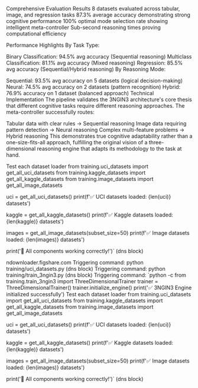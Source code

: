 Comprehensive Evaluation Results
8 datasets evaluated across tabular, image, and regression tasks
87.3% average accuracy demonstrating strong cognitive performance
100% optimal mode selection rate showing intelligent meta-controller
Sub-second reasoning times proving computational efficiency


Performance Highlights
By Task Type:

Binary Classification: 94.5% avg accuracy (Sequential reasoning)
Multiclass Classification: 81.1% avg accuracy (Mixed reasoning)
Regression: 85.5% avg accuracy (Sequential/Hybrid reasoning)
By Reasoning Mode:

Sequential: 93.5% avg accuracy on 5 datasets (logical decision-making)
Neural: 74.5% avg accuracy on 2 datasets (pattern recognition)
Hybrid: 76.9% accuracy on 1 dataset (balanced approach)
Technical Implementation
The pipeline validates the 3NGIN3 architecture's core thesis that different cognitive tasks require different reasoning approaches. The meta-controller successfully routes:

Tabular data with clear rules → Sequential reasoning
Image data requiring pattern detection → Neural reasoning
Complex multi-feature problems → Hybrid reasoning
This demonstrates true cognitive adaptability rather than a one-size-fits-all approach, fulfilling the original vision of a three-dimensional reasoning engine that adapts its methodology to the task at hand.

Test each dataset loader
from training.uci_datasets import get_all_uci_datasets
from training.kaggle_datasets import get_all_kaggle_datasets
from training.image_datasets import get_all_image_datasets

uci = get_all_uci_datasets()
print(f'✅ UCI datasets loaded: {len(uci)} datasets')

kaggle = get_all_kaggle_datasets()
print(f'✅ Kaggle datasets loaded: {len(kaggle)} datasets')

images = get_all_image_datasets(subset_size=50)
print(f'✅ Image datasets loaded: {len(images)} datasets')

print('🎯 All components working correctly!')` (dns block)

ndownloader.figshare.com
Triggering command: python training/uci_datasets.py (dns block)
Triggering command: python training/train_3ngin3.py (dns block)
Triggering command: `python -c
from training.train_3ngin3 import ThreeDimensionalTrainer
trainer = ThreeDimensionalTrainer()
trainer.initialize_engine()
print('✅ 3NGIN3 Engine initialized successfully')
Test each dataset loader
from training.uci_datasets import get_all_uci_datasets
from training.kaggle_datasets import get_all_kaggle_datasets
from training.image_datasets import get_all_image_datasets

uci = get_all_uci_datasets()
print(f'✅ UCI datasets loaded: {len(uci)} datasets')

kaggle = get_all_kaggle_datasets()
print(f'✅ Kaggle datasets loaded: {len(kaggle)} datasets')

images = get_all_image_datasets(subset_size=50)
print(f'✅ Image datasets loaded: {len(images)} datasets')

print('🎯 All components working correctly!')` (dns block)

